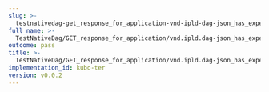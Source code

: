 ```yaml
---
slug: >-
  testnativedag-get_response_for_application-vnd-ipld-dag-json_has_expected_content-type-header_x-content-type-options
full_name: >-
  TestNativeDag/GET_response_for_application/vnd.ipld.dag-json_has_expected_Content-Type/Header_X-Content-Type-Options
outcome: pass
title: >-
  TestNativeDag/GET_response_for_application/vnd.ipld.dag-json_has_expected_Content-Type/Header_X-Content-Type-Options
implementation_id: kubo-ter
version: v0.0.2
---
```



